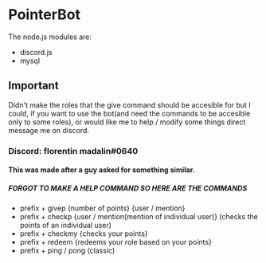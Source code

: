 # PointerBot
The node.js modules are:
- discord.js
- mysql
## Important
Didn't make the roles that the give command should be accesible for but I could, if you want to use the bot(and need the commands to be accesible only to some roles), or would like me to help / modify some things direct message me on discord.
### Discord: florentin madalin#0640
#### This was made after a guy asked for something similar.
##### FORGOT TO MAKE A HELP COMMAND SO HERE ARE THE COMMANDS
- prefix + givep {number of points} {user / mention}
- prefix + checkp {user / mention(mention of individual user)} (checks the points of an individual user)
- prefix + checkmy {checks your points}
- prefix + redeem {redeems your role based on your points}
- prefix + ping / pong (classic)
